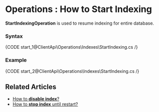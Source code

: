 ﻿# Operations : How to Start Indexing

**StartIndexingOperation** is used to resume indexing for entire database. 

### Syntax

{CODE start_1@ClientApi\Operations\Indexes\StartIndexing.cs /}

### Example

{CODE start_2@ClientApi\Operations\Indexes\StartIndexing.cs /}

## Related Articles

- [How to **disable index**?](../../../client-api/operations/maintenance/disable-index-operation)
- [How to **stop index** until restart?](../../../client-api/operations/maintenance/stop-index-operation)
